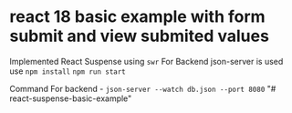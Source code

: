 # react 18 basic example with form submit and view submited values
Implemented React Suspense using `swr`
For Backend json-server is used  
use `npm install`
    `npm run start`

Command For backend - `json-server --watch db.json --port 8080` "# react-suspense-basic-example" 
